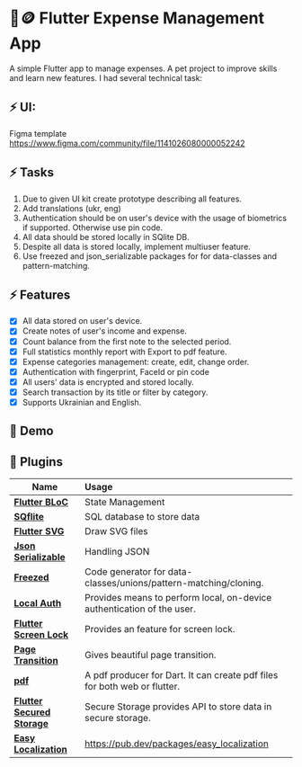 # 🧾🪙 Flutter Expense Management App

A simple Flutter app to manage expenses. A pet project to improve skills and learn new features.
I had several technical task:

## ⚡ UI:
Figma template https://www.figma.com/community/file/1141026080000052242

## ⚡ Tasks
1. Due to given UI kit create prototype describing all features.
2. Add translations (ukr, eng)
3. Authentication should be on user's device with the usage of biometrics if supported. Otherwise use pin code.
4. All data should be stored locally in SQlite DB.
5. Despite all data is stored locally, implement multiuser feature.
6. Use freezed and json_serializable packages for for data-classes and pattern-matching.

## ⚡ Features
- [x] All data stored on user's device.
- [x] Create notes of user's income and expense.
- [x] Count balance from the first note to the selected period.
- [x] Full statistics monthly report with Export to pdf feature.
- [x] Expense categories management: create, edit, change order.
- [x] Authentication with fingerprint, FaceId or pin code
- [x] All users' data is encrypted and stored locally.
- [x] Search transaction by its title or filter by category.
- [x] Supports Ukrainian and English.

## 📸 Demo


## 🔌 Plugins

| Name                                                                                        | Usage                                                                     |
|---------------------------------------------------------------------------------------------|:--------------------------------------------------------------------------|
| [**Flutter BLoC**](https://pub.dev/packages/flutter_bloc)                                   | State Management                         <br/>                            |
| [**SQflite**](https://pub.dev/packages/sqflite)                                             | SQL database to store data                                                |
| [**Flutter SVG**](https://pub.dev/packages/flutter_svg)                                     | Draw SVG files                                                            |
| [**Json Serializable**](https://pub.dev/packages/json_serializable)                         | Handling JSON                                                             |
| [**Freezed**](https://pub.dev/packages/freezed)                                             | Code generator for data-classes/unions/pattern-matching/cloning.          |
| [**Local Auth**](https://pub.dev/packages/local_auth)                                       | Provides means to perform local, on-device authentication of the user.    |
| [**Flutter Screen Lock**](https://pub.dev/packages/flutter_screen_lock#flutter-screen-lock) | Provides an feature for screen lock.                                      |
| [**Page Transition**](https://pub.dev/packages/page_transition)                             | Gives beautiful page transition.                                          |
| [**pdf**](https://pub.dev/packages/pdf)                                                     | A pdf producer for Dart. It can create pdf files for both web or flutter. |
| [**Flutter Secured Storage**](https://pub.dev/packages/flutter_secure_storage)              | Secure Storage provides API to store data in secure storage.              |
| [**Easy Localization**](https://pub.dev/packages/easy_localization)                         | https://pub.dev/packages/easy_localization                                |


